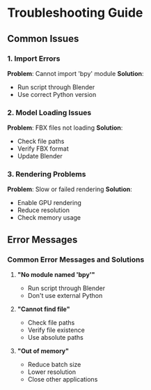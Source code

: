 # Troubleshooting Guide

## Common Issues

### 1. Import Errors
**Problem**: Cannot import 'bpy' module
**Solution**: 
- Run script through Blender
- Use correct Python version

### 2. Model Loading Issues
**Problem**: FBX files not loading
**Solution**:
- Check file paths
- Verify FBX format
- Update Blender

### 3. Rendering Problems
**Problem**: Slow or failed rendering
**Solution**:
- Enable GPU rendering
- Reduce resolution
- Check memory usage

## Error Messages

### Common Error Messages and Solutions

1. **"No module named 'bpy'"**
   - Run script through Blender
   - Don't use external Python

2. **"Cannot find file"**
   - Check file paths
   - Verify file existence
   - Use absolute paths

3. **"Out of memory"**
   - Reduce batch size
   - Lower resolution
   - Close other applications 